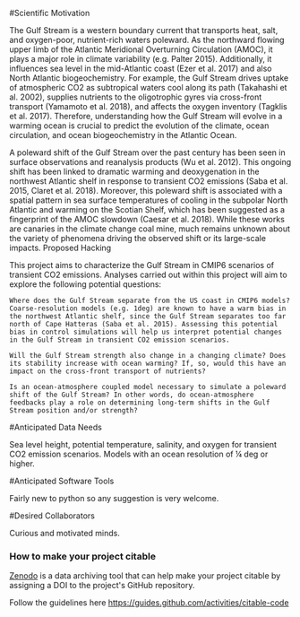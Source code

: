 #Scientific Motivation

The Gulf Stream is a western boundary current that transports heat, salt, and oxygen-poor, nutrient-rich waters poleward. As the northward flowing upper limb of the Atlantic Meridional Overturning Circulation (AMOC), it plays a major role in climate variability (e.g. Palter 2015). Additionally, it influences sea level in the mid-Atlantic coast (Ezer et al. 2017) and also North Atlantic biogeochemistry. For example, the Gulf Stream drives uptake of atmospheric CO2 as subtropical waters cool along its path (Takahashi et al. 2002), supplies nutrients to the oligotrophic gyres via cross-front transport (Yamamoto et al. 2018), and affects the oxygen inventory (Tagklis et al. 2017). Therefore, understanding how the Gulf Stream will evolve in a warming ocean is crucial to predict the evolution of the climate, ocean circulation, and ocean biogeochemistry in the Atlantic Ocean.

A poleward shift of the Gulf Stream over the past century has been seen in surface observations and reanalysis products (Wu et al. 2012). This ongoing shift has been linked to dramatic warming and deoxygenation in the northwest Atlantic shelf in response to transient CO2 emissions (Saba et al. 2015, Claret et al. 2018). Moreover, this poleward shift is associated with a spatial pattern in sea surface temperatures of cooling in the subpolar North Atlantic and warming on the Scotian Shelf, which has been suggested as a fingerprint of the AMOC slowdown (Caesar et al. 2018). While these works are canaries in the climate change coal mine, much remains unknown about the variety of phenomena driving the observed shift or its large-scale impacts.
Proposed Hacking

This project aims to characterize the Gulf Stream in CMIP6 scenarios of transient CO2 emissions. Analyses carried out within this project will aim to explore the following potential questions:

    Where does the Gulf Stream separate from the US coast in CMIP6 models? Coarse-resolution models (e.g. 1deg) are known to have a warm bias in the northwest Atlantic shelf, since the Gulf Stream separates too far north of Cape Hatteras (Saba et al. 2015). Assessing this potential bias in control simulations will help us interpret potential changes in the Gulf Stream in transient CO2 emission scenarios.

    Will the Gulf Stream strength also change in a changing climate? Does its stability increase with ocean warming? If, so, would this have an impact on the cross-front transport of nutrients?

    Is an ocean-atmosphere coupled model necessary to simulate a poleward shift of the Gulf Stream? In other words, do ocean-atmosphere feedbacks play a role on determining long-term shifts in the Gulf Stream position and/or strength?

#Anticipated Data Needs

Sea level height, potential temperature, salinity, and oxygen for transient CO2 emission scenarios. Models with an ocean resolution of ¼ deg or higher.

#Anticipated Software Tools

Fairly new to python so any suggestion is very welcome.

#Desired Collaborators

Curious and motivated minds.


### How to make your project citable

[Zenodo](https://about.zenodo.org/) is a data archiving tool that can help make your project citable by assigning a DOI to the project's GitHub repository.

Follow the guidelines here https://guides.github.com/activities/citable-code

